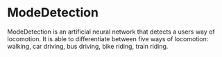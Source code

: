 # ModeDetection

ModeDetection is an artificial neural network that detects a users way of locomotion. 
It is able to differentiate between five ways of locomotion: walking, car driving, bus driving, bike riding, train riding.